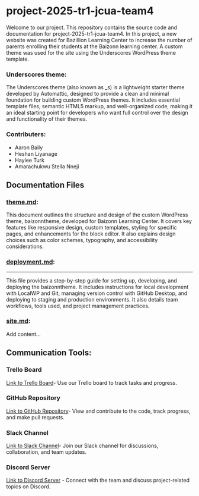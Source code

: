 # project-2025-tr1-jcua-team4
Welcome to our project.
This repository contains the source code and documentation for project-2025-tr1-jcua-team4.
In this project,
a new website was created for Bazillion Learning Center to increase the number of parents
enrolling their students at the Baizonn learning center.
A custom theme was used for the site using the Underscores WordPress theme template.

### Underscores theme:
The Underscores theme (also known as _s) is a lightweight starter theme developed by Automattic, designed to provide a clean and minimal foundation for building custom WordPress themes. It includes essential template files, semantic HTML5 markup, and well-organized code, making it an ideal starting point for developers who want full control over the design and functionality of their themes.

### Contributers:
- Aaron Baily
- Heshan Liyanage
- Haylee Turk
- Amarachukwu Stella Nneji



## Documentation Files

### [theme.md](documentation/theme.md):
This document outlines the structure and design of the custom WordPress theme, baizonntheme,
developed for Baizonn Learning Center.
It covers key features like responsive design, custom templates,
styling for specific pages, and enhancements for the block editor.
It also explains design choices such as color schemes, typography, and accessibility considerations.

### [deployment.md](documentation/deployment.md):
___
This file provides a step-by-step guide for setting up, developing, and deploying the baizonntheme. It includes instructions for local development with LocalWP and Git, managing version control with GitHub Desktop, and deploying to staging and production environments. It also details team workflows, tools used, and project management practices.

### [site.md](documentation/site.md):
Add content...


## Communication Tools:
### Trello Board
[Link to Trello Board](https://trello.com/b/RZbbDeVJ/group-4-project)- Use our Trello board to track tasks and progress.

### GitHub Repository
[Link to GitHub Repository](https://github.com/cp3402-students/project-2025-tr1-jcua-team4)- View and contribute to the code, track progress, and make pull requests.

### Slack Channel
[Link to Slack Channel](https://itatjcu.slack.com/archives/G4XBZTD7D)- Join our Slack channel for discussions, collaboration, and team updates.

### Discord Server
[Link to Discord Server](https://discord.gg/fE5SWfzQ) - Connect with the team and discuss project-related topics on Discord.

